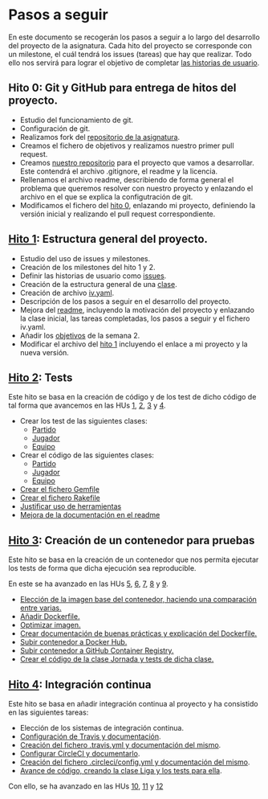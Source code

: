 # Pasos a seguir

En este documento se recogerán los pasos a seguir a lo largo del desarrollo del proyecto de la asignatura. Cada hito del proyecto se corresponde con un milestone, el cuál tendrá los issues (tareas) que hay que realizar. Todo ello nos servirá para lograr el objetivo de completar [las historias de usuario](https://github.com/joseegc10/get-match/milestone/2).

## Hito 0: Git y GitHub para entrega de hitos del proyecto.

- Estudio del funcionamiento de git.
- Configuración de git.
- Realizamos fork del [repositorio de la asignatura](https://github.com/JJ/IV-20-21).
- Creamos el fichero de objetivos y realizamos nuestro primer pull request.
- Creamos [nuestro repositorio](https://github.com/joseegc10/get-match) para el proyecto que vamos a desarrollar. Este contendrá el archivo .gitignore, el readme y la licencia.
- Rellenamos el archivo readme, describiendo de forma general el problema que queremos resolver con nuestro proyecto y enlazando el archivo en el que se explica la configutración de git.
- Modificamos el fichero del [hito 0](https://github.com/JJ/IV-20-21/blob/master/proyectos/hito-0.md), enlazando mi proyecto, definiendo la versión inicial y realizando el pull request correspondiente.

## [Hito 1](https://github.com/joseegc10/get-match/milestone/1): Estructura general del proyecto.

- Estudio del uso de issues y milestones.
- Creación de los milestones del hito 1 y 2.
- Definir las historias de usuario como [issues](https://github.com/joseegc10/get-match/issues).
- Creación de la estructura general de una [clase](https://github.com/joseegc10/get-match/blob/master/src/partido.rb).
- Creación de archivo [iv.yaml](https://github.com/joseegc10/get-match/blob/master/iv.yaml).
- Descripción de los pasos a seguir en el desarrollo del proyecto.
- Mejora del [readme](https://github.com/joseegc10/get-match/blob/master/README.md), incluyendo la motivación del proyecto y enlazando la clase inicial, las tareas completadas, los pasos a seguir y el fichero iv.yaml.
- Añadir los [objetivos](https://github.com/JJ/IV-20-21/blob/master/objetivos/joseegc10.md) de la semana 2.
- Modificar el archivo del [hito 1](https://github.com/JJ/IV-20-21/blob/master/proyectos/hito-1.md) incluyendo el enlace a mi proyecto y la nueva versión.

## [Hito 2](https://github.com/joseegc10/get-match/milestone/3): Tests

Este hito se basa en la creación de código y de los test de dicho código de tal forma que avancemos en las HUs [1](https://github.com/joseegc10/get-match/issues/1), [2](https://github.com/joseegc10/get-match/issues/2), [3](https://github.com/joseegc10/get-match/issues/32) y [4](https://github.com/joseegc10/get-match/issues/35).

- Crear los test de las siguientes clases:
    - [Partido](https://github.com/joseegc10/get-match/issues/23)
    - [Jugador](https://github.com/joseegc10/get-match/issues/33)
    - [Equipo](https://github.com/joseegc10/get-match/issues/22)
- Crear el código de las siguientes clases:
    - [Partido](https://github.com/joseegc10/get-match/issues/25)
    - [Jugador](https://github.com/joseegc10/get-match/issues/34)
    - [Equipo](https://github.com/joseegc10/get-match/issues/24)
- [Crear el fichero Gemfile](https://github.com/joseegc10/get-match/issues/30)
- [Crear el fichero Rakefile](https://github.com/joseegc10/get-match/issues/27)
- [Justificar uso de herramientas](https://github.com/joseegc10/get-match/issues/28)
- [Mejora de la documentación en el readme](https://github.com/joseegc10/get-match/issues/7)

## [Hito 3](https://github.com/joseegc10/get-match/milestone/5): Creación de un contenedor para pruebas

Este hito se basa en la creación de un contenedor que nos permita ejecutar los tests de forma que dicha ejecución sea reproducible. 

En este se ha avanzado en las HUs [5](https://github.com/joseegc10/get-match/issues/44), [6](https://github.com/joseegc10/get-match/issues/51), [7](https://github.com/joseegc10/get-match/issues/52), [8](https://github.com/joseegc10/get-match/issues/53) y [9](https://github.com/joseegc10/get-match/issues/54).

- [Elección de la imagen base del contenedor, haciendo una comparación entre varias.](https://github.com/joseegc10/get-match/issues/43)
- [Añadir Dockerfile.](https://github.com/joseegc10/get-match/issues/41)
- [Optimizar imagen.](https://github.com/joseegc10/get-match/issues/58)
- [Crear documentación de buenas prácticas y explicación del Dockerfile.](https://github.com/joseegc10/get-match/issues/48)
- [Subir contenedor a Docker Hub.](https://hub.docker.com/r/joseegc10/get-match)
- [Subir contenedor a GitHub Container Registry.](https://github.com/users/joseegc10/packages/container/package/env-get-match)
- [Crear el código de la clase Jornada y tests de dicha clase.](https://github.com/joseegc10/get-match/issues/50)

## [Hito 4](https://github.com/joseegc10/get-match/milestone/6): Integración continua

Este hito se basa en añadir integración continua al proyecto y ha consistido en las siguientes tareas:

- Elección de los sistemas de integración continua.
- [Configuración de Travis y documentación](https://github.com/joseegc10/get-match/issues/59).
- [Creación del fichero .travis.yml y documentación del mismo](https://github.com/joseegc10/get-match/issues/60).
- [Configurar CircleCI y documentarlo](https://github.com/joseegc10/get-match/issues/66).
- [Creación del fichero .circleci/config.yml y documentación del mismo](https://github.com/joseegc10/get-match/issues/66).
- [Avance de código, creando la clase Liga y los tests para ella](https://github.com/joseegc10/get-match/issues/62).

Con ello, se ha avanzado en las HUs [10](https://github.com/joseegc10/get-match/issues/63), [11](https://github.com/joseegc10/get-match/issues/64) y [12](https://github.com/joseegc10/get-match/issues/65)